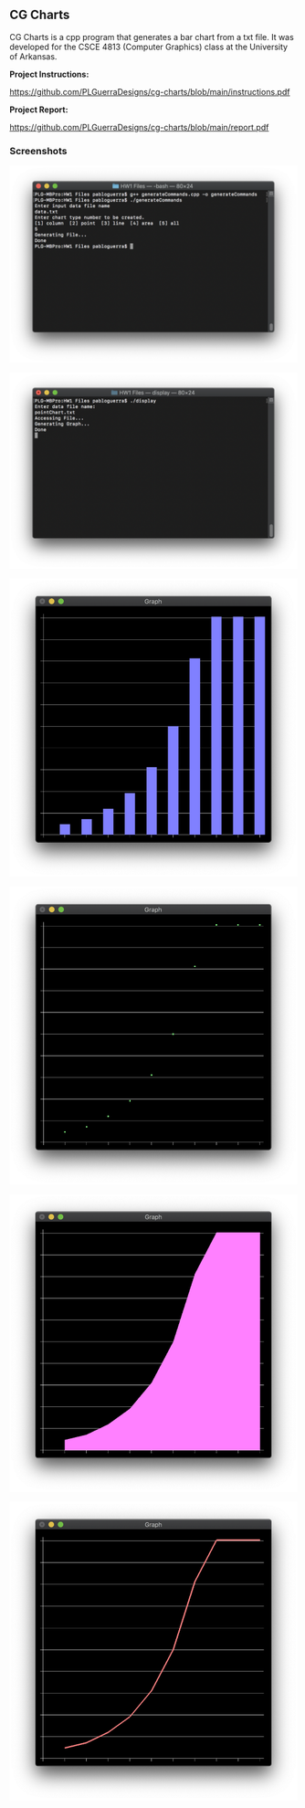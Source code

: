## CG Charts

CG Charts is a cpp program that generates a bar chart from a txt file. It was developed for the CSCE 4813 (Computer Graphics) class at the University of Arkansas.

**Project Instructions:**

https://github.com/PLGuerraDesigns/cg-charts/blob/main/instructions.pdf

**Project Report:**

https://github.com/PLGuerraDesigns/cg-charts/blob/main/report.pdf

### Screenshots

![Generate Command](https://raw.githubusercontent.com/PLGuerraDesigns/cg-charts/main/screenshots/generate.png)

![Display Command](https://raw.githubusercontent.com/PLGuerraDesigns/cg-charts/main/screenshots/display.png)

![Column Chart](https://raw.githubusercontent.com/PLGuerraDesigns/cg-charts/main/screenshots/column.png)

![Point Chart](https://raw.githubusercontent.com/PLGuerraDesigns/cg-charts/main/screenshots/point.png)

![Area Chart](https://raw.githubusercontent.com/PLGuerraDesigns/cg-charts/main/screenshots/area.png)

![Line Chart](https://raw.githubusercontent.com/PLGuerraDesigns/cg-charts/main/screenshots/line.png)
